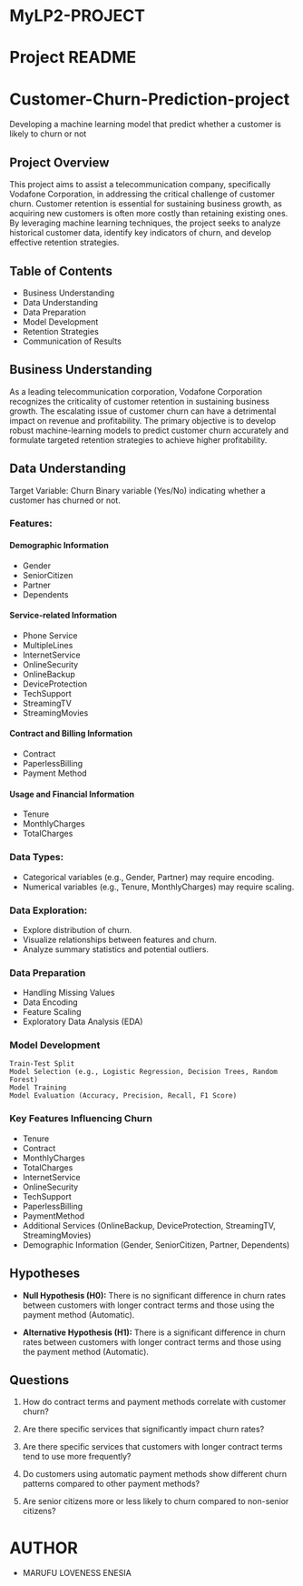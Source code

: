 
# MyLP2-PROJECT

# **Project README**
# **Customer-Churn-Prediction-project**
Developing a machine learning model that predict whether a customer is likely to churn or not

## **Project Overview**
This project aims to assist a telecommunication company, specifically Vodafone Corporation, in addressing the critical challenge of customer churn. Customer retention is essential for sustaining business growth, as acquiring new customers is often more costly than retaining existing ones. By leveraging machine learning techniques, the project seeks to analyze historical customer data, identify key indicators of churn, and develop effective retention strategies.

## **Table of Contents**
* Business Understanding
* Data Understanding
* Data Preparation
* Model Development
* Retention Strategies
* Communication of Results

## **Business Understanding**
As a leading telecommunication corporation, Vodafone Corporation recognizes the criticality of customer retention in sustaining business growth. The escalating issue of customer churn can have a detrimental impact on revenue and profitability. The primary objective is to develop robust machine-learning models to predict customer churn accurately and formulate targeted retention strategies to achieve higher profitability.

## **Data Understanding**
Target Variable: Churn
Binary variable (Yes/No) indicating whether a customer has churned or not.

### **Features:**
#### **Demographic Information**
* Gender
* SeniorCitizen
* Partner
* Dependents

#### **Service-related Information**
* Phone Service
* MultipleLines
* InternetService
* OnlineSecurity
* OnlineBackup
* DeviceProtection
* TechSupport
* StreamingTV
* StreamingMovies

#### **Contract and Billing Information**
* Contract
* PaperlessBilling
* Payment Method

#### **Usage and Financial Information**
* Tenure
* MonthlyCharges
* TotalCharges

### **Data Types:**
* Categorical variables (e.g., Gender, Partner) may require encoding.
* Numerical variables (e.g., Tenure, MonthlyCharges) may require scaling.

### **Data Exploration:**
* Explore distribution of churn.
* Visualize relationships between features and churn.
* Analyze summary statistics and potential outliers.

### **Data Preparation**
* Handling Missing Values
* Data Encoding
* Feature Scaling
* Exploratory Data Analysis (EDA)

### Model Development
    Train-Test Split
    Model Selection (e.g., Logistic Regression, Decision Trees, Random Forest)
    Model Training
    Model Evaluation (Accuracy, Precision, Recall, F1 Score)

### Key Features Influencing Churn
* Tenure
* Contract
* MonthlyCharges
* TotalCharges
* InternetService
* OnlineSecurity
* TechSupport
* PaperlessBilling
* PaymentMethod
* Additional Services (OnlineBackup, DeviceProtection, StreamingTV, StreamingMovies)
* Demographic Information (Gender, SeniorCitizen, Partner, Dependents)

## **Hypotheses**
* **Null Hypothesis (H0):** There is no significant difference in churn rates between customers with longer contract terms and those using the payment method (Automatic).

* **Alternative Hypothesis (H1):** There is a significant difference in churn rates between customers with longer contract terms and those using the payment method (Automatic).

## **Questions**
1. How do contract terms and payment methods correlate with customer churn?

2. Are there specific services that significantly impact churn rates?

3. Are there specific services that customers with longer contract terms tend to use more frequently?

4. Do customers using automatic payment methods show different churn patterns compared to other payment methods?

5. Are senior citizens more or less likely to churn compared to non-senior citizens?


# AUTHOR
* MARUFU LOVENESS ENESIA
